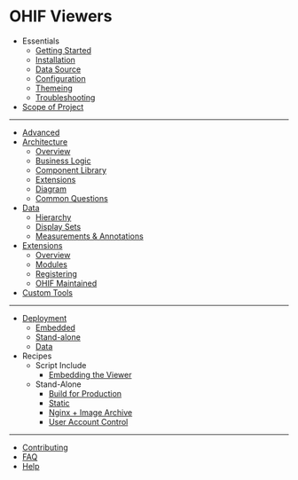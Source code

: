 # OHIF Viewers

- Essentials
  - [Getting Started](essentials/getting-started.md)
  - [Installation](essentials/installation.md)
  - [Data Source](essentials/data-source.md)
  - [Configuration](essentials/configuration.md)
  - [Themeing](essentials/themeing.md)
  - [Troubleshooting](essentials/troubleshooting.md)
- [Scope of Project](essentials/scope-of-project.md)

---

- [Advanced](advanced/index.md)
- [Architecture](advanced/architecture.md)
  - [Overview](advanced/architecture.md#overview)
  - [Business Logic](advanced/architecture.md#business-logic)
  - [Component Library](advanced/architecture.md#react-component-library)
  - [Extensions](advanced/architecture.md#misc-extensions)
  - [Diagram](advanced/architecture.md#diagram)
  - [Common Questions](advanced/architecture.md#common-questions)
- [Data](advanced/data.md)
  - [Hierarchy](advanced/data.md#hierarchy)
  - [Display Sets](advanced/data.md#display-sets)
  - [Measurements & Annotations](advanced/data.md#measurements-and-annotations)
- [Extensions](advanced/extensions.md)
  - [Overview](advanced/extensions.md#overview)
  - [Modules](advanced/extensions.md#modules)
  - [Registering](advanced/extensions.md#registering-extensions)
  - [OHIF Maintained](advanced/extensions.md#ohif-maintained-extensions)
- [Custom Tools](advanced/custom-tools.md)

---

- [Deployment](deployment/index.md)
  - [Embedded](deployment/index.md#embedded-viewer)
  - [Stand-alone](deployment/index.md#stand-alone-viewer)
  - [Data](deployment/index.md#data)
- Recipes
  - Script Include
    - [Embedding the Viewer](deployment/recipes/embedded-viewer.md)
  - Stand-Alone
    - [Build for Production](deployment/recipes/build-for-production.md)
    - [Static](deployment/recipes/static-assets.md)
    - [Nginx + Image Archive](deployment/recipes/nginx--image-archive.md)
    - [User Account Control](deployment/recipes/user-account-control.md)

---

- [Contributing](contributing.md)
- [FAQ](frequently-asked-questions.md)
- [Help](help.md)
